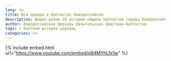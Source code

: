 ```yaml
---
lang: ru
title: Вся правда о баптистах Новороссийска
description: Видео-ролик об истории общины баптистов города Новороссийска, приуроченный к празднованию 110-летия со дня её возникновения
author: Новороссийская Церковь Евангельских Христиан-Баптистов
tags: ☦ баптизм история церковь
categories: ru
---
```



{% include embed.html url="https://www.youtube.com/embed/p84MYhLfx1w" %}
